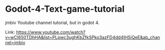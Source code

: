 # Godot-4-Text-game-tutorial

jmbiv Youtube channel tutorial, but in godot 4.

Link: https://www.youtube.com/watch?v=wCI650TDhHA&list=PLpwc3ughKbZfkSPko3azFD4dd4IHSiQeE&ab_channel=jmbiv
